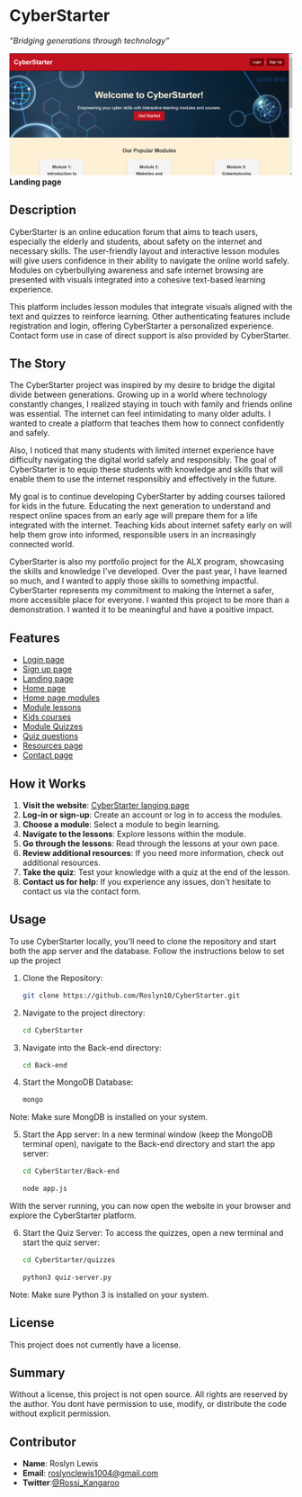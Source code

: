 # CyberStarter

*”Bridging generations through technology”*

![Landing page](Front-end/images/Landing%20page%20.png)
**Landing page**

## Description

CyberStarter is an online education forum that aims to teach users, especially the elderly and students, about safety on the internet and necessary skills. The user-friendly layout and interactive lesson modules will give users confidence in their ability to navigate the online world safely. Modules on cyberbullying awareness and safe internet browsing are presented with visuals integrated into a cohesive text-based learning experience.

This platform includes lesson modules that integrate visuals aligned with the text and quizzes to reinforce learning. Other authenticating features include registration and login, offering CyberStarter a personalized experience. Contact form use in case of direct support is also provided by CyberStarter.

## The Story

The CyberStarter project was inspired by my desire to bridge the digital divide between generations. Growing up in a world where technology constantly changes, I realized staying in touch with family and friends online was essential. The internet can feel intimidating to many older adults. I wanted to create a platform that teaches them how to connect confidently and safely. 

Also, I noticed that many students with limited internet experience have difficulty navigating the digital world safely and responsibly. The goal of CyberStarter is to equip these students with knowledge and skills that will enable them to use the internet responsibly and effectively in the future.

My goal is to continue developing CyberStarter by adding courses tailored for kids in the future. Educating the next generation to understand and respect online spaces from an early age will prepare them for a life integrated with the internet. Teaching kids about internet safety early on will help them grow into informed, responsible users in an increasingly connected world.

CyberStarter is also my portfolio project for the ALX program, showcasing the skills and knowledge I’ve developed. Over the past year, I have learned so much, and I wanted to apply those skills to something impactful. CyberStarter represents my commitment to making the Internet a safer, more accessible place for everyone. I wanted this project to be more than a demonstration. I wanted it to be meaningful and have a positive impact.  

## Features
- [Login page](Front-end/images/Log-in%20page.png)
- [Sign up page](Front-end/images/Sign-up%20page.png)
- [Landing page](Front-end/images/Landing%20page%20.png)
- [Home page](Front-end/images/Home%20page.png)
- [Home page modules](Front-end/images/Home-page%20modules.png)
- [Module lessons](Front-end/images/Introduction%20lesson.png)
- [Kids courses](Front-end/images/Kids%20courses.png)
- [Module Quizzes](Front-end/images/Module%20Quizzes.png)
- [Quiz questions](Front-end/images/Quiz%20questions.png)
- [Resources page](Front-end/images/Resources%20page.png)
- [Contact page](Front-end/images/Contact%20page.png)



## How it Works
1. **Visit the website**: [CyberStarter langing page](https://cyberstarter.surge.sh/)
2. **Log-in or sign-up**: Create an account or log in to access the modules.
3. **Choose a module**: Select a module to begin learning.
4. **Navigate to the lessons**: Explore lessons within the module.
5. **Go through the lessons**: Read through the lessons at your own pace.
6. **Review additional resources**: If you need more information, check out additional resources.
7. **Take the quiz**: Test your knowledge with a quiz at the end of the lesson.
8. **Contact us for help**: If you experience any issues, don't hesitate to contact us via the contact form.


## Usage
To use CyberStarter locally, you'll need to clone the repository and start both the app server and the database. Follow the instructions below to set up the project

1. Clone the Repository:
   ```bash
   git clone https://github.com/Roslyn10/CyberStarter.git
   ```

2. Navigate to the project directory:
   ```bash
   cd CyberStarter
   ```

3. Navigate into the Back-end directory:
   ```bash
   cd Back-end
   ```

4. Start the MongoDB Database:
   ```bash
   mongo
   ```

Note: Make sure MongDB is installed on your system. 

5. Start the App server:
In a new terminal window (keep the MongoDB terminal open), navigate to the Back-end directory and start the app server:
   ```bash
   cd CyberStarter/Back-end
   ```
   ```bash
   node app.js
   ```

With the server running, you can now open the website in your browser and explore the CyberStarter platform.

6. Start the Quiz Server:
To access the quizzes, open a new terminal and start the quiz server:
   ```bash
   cd CyberStarter/quizzes 
   ```
   ```bash
   python3 quiz-server.py
   ```

Note: Make sure Python 3 is installed on your system.


## License

This project does not currently have a license.

## Summary

Without a license, this project is not open source. All rights are reserved by the author. You dont have permission to use, modify, or distribute the code without explicit permission.

## Contributor

- **Name**: Roslyn Lewis
- **Email**: roslynclewis1004@gmail.com
- **Twitter**:[@Rossi_Kangaroo](https://twitter.com/Rossi_Kangaroo)